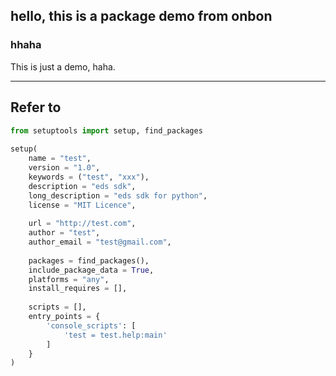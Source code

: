 ## hello, this is a package demo from onbon
### hhaha
This is just a demo, haha.

---
## Refer to
``` python
from setuptools import setup, find_packages  
  
setup(  
    name = "test",  
    version = "1.0",  
    keywords = ("test", "xxx"),  
    description = "eds sdk",  
    long_description = "eds sdk for python",  
    license = "MIT Licence",  
  
    url = "http://test.com",  
    author = "test",  
    author_email = "test@gmail.com",  
  
    packages = find_packages(),  
    include_package_data = True,  
    platforms = "any",  
    install_requires = [],  
  
    scripts = [],  
    entry_points = {  
        'console_scripts': [  
            'test = test.help:main'  
        ]  
    }  
)
```
